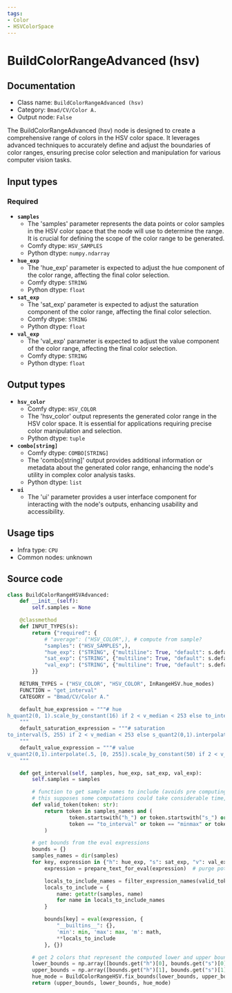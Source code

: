 ```yaml
---
tags:
- Color
- HSVColorSpace
---
```


# BuildColorRangeAdvanced (hsv)
## Documentation
- Class name: `BuildColorRangeAdvanced (hsv)`
- Category: `Bmad/CV/Color A.`
- Output node: `False`

The BuildColorRangeAdvanced (hsv) node is designed to create a comprehensive range of colors in the HSV color space. It leverages advanced techniques to accurately define and adjust the boundaries of color ranges, ensuring precise color selection and manipulation for various computer vision tasks.
## Input types
### Required
- **`samples`**
    - The 'samples' parameter represents the data points or color samples in the HSV color space that the node will use to determine the range. It is crucial for defining the scope of the color range to be generated.
    - Comfy dtype: `HSV_SAMPLES`
    - Python dtype: `numpy.ndarray`
- **`hue_exp`**
    - The 'hue_exp' parameter is expected to adjust the hue component of the color range, affecting the final color selection.
    - Comfy dtype: `STRING`
    - Python dtype: `float`
- **`sat_exp`**
    - The 'sat_exp' parameter is expected to adjust the saturation component of the color range, affecting the final color selection.
    - Comfy dtype: `STRING`
    - Python dtype: `float`
- **`val_exp`**
    - The 'val_exp' parameter is expected to adjust the value component of the color range, affecting the final color selection.
    - Comfy dtype: `STRING`
    - Python dtype: `float`
## Output types
- **`hsv_color`**
    - Comfy dtype: `HSV_COLOR`
    - The 'hsv_color' output represents the generated color range in the HSV color space. It is essential for applications requiring precise color manipulation and selection.
    - Python dtype: `tuple`
- **`combo[string]`**
    - Comfy dtype: `COMBO[STRING]`
    - The 'combo[string]' output provides additional information or metadata about the generated color range, enhancing the node's utility in complex color analysis tasks.
    - Python dtype: `list`
- **`ui`**
    - The 'ui' parameter provides a user interface component for interacting with the node's outputs, enhancing usability and accessibility.
## Usage tips
- Infra type: `CPU`
- Common nodes: unknown


## Source code
```python
class BuildColorRangeHSVAdvanced:
    def __init__(self):
        self.samples = None

    @classmethod
    def INPUT_TYPES(s):
        return {"required": {
            # "average": ("HSV_COLOR",), # compute from sample?
            "samples": ("HSV_SAMPLES",),
            "hue_exp": ("STRING", {"multiline": True, "default": s.default_hue_expression}),
            "sat_exp": ("STRING", {"multiline": True, "default": s.default_saturation_expression}),
            "val_exp": ("STRING", {"multiline": True, "default": s.default_value_expression}),
        }}

    RETURN_TYPES = ("HSV_COLOR", "HSV_COLOR", InRangeHSV.hue_modes)
    FUNCTION = "get_interval"
    CATEGORY = "Bmad/CV/Color A."

    default_hue_expression = """# hue
h_quant2(0, 1).scale_by_constant(16) if 2 < v_median < 253 else to_interval(0, 180)
    """
    default_saturation_expression = """# saturation
to_interval(5, 255) if 2 < v_median < 253 else s_quant2(0,1).interpolate(0.2, [0, 255])
    """
    default_value_expression = """# value
v_quant2(0,1).interpolate(.5, [0, 255]).scale_by_constant(50) if 2 < v_median < 253 else v_quant2(0,1).scale_by_constant(8)
    """

    def get_interval(self, samples, hue_exp, sat_exp, val_exp):
        self.samples = samples

        # function to get sample names to include (avoids pre computing everything)
        # this supposes some computations could take considerable time, thus avoiding them if not used
        def valid_token(token: str):
            return token in samples_names and (
                    token.startswith("h_") or token.startswith("s_") or token.startswith("v_") or
                    token == "to_interval" or token == "minmax" or token == "maxmin"
            )

        # get bounds from the eval expressions
        bounds = {}
        samples_names = dir(samples)
        for key, expression in {"h": hue_exp, "s": sat_exp, "v": val_exp}.items():
            expression = prepare_text_for_eval(expression)  # purge potentially dangerous tokens

            locals_to_include_names = filter_expression_names(valid_token, expression)
            locals_to_include = {
                name: getattr(samples, name)
                for name in locals_to_include_names
            }

            bounds[key] = eval(expression, {
                "__builtins__": {},
                'min': min, 'max': max, 'm': math,
                **locals_to_include
            }, {})

        # get 2 colors that represent the computed lower and upper bounds
        lower_bounds = np.array([bounds.get("h")[0], bounds.get("s")[0], bounds.get("v")[0]]).round()
        upper_bounds = np.array([bounds.get("h")[1], bounds.get("s")[1], bounds.get("v")[1]]).round()
        hue_mode = BuildColorRangeHSV.fix_bounds(lower_bounds, upper_bounds)
        return (upper_bounds, lower_bounds, hue_mode)

```
